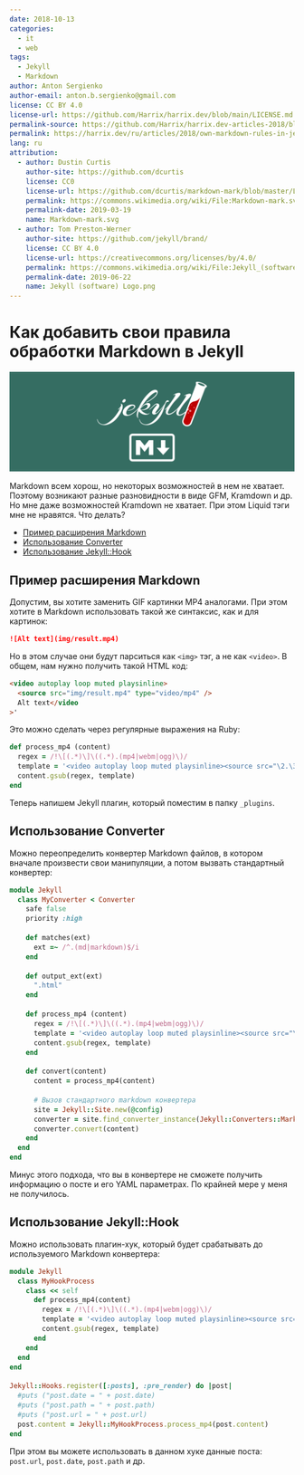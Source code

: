 ```yaml
---
date: 2018-10-13
categories:
  - it
  - web
tags:
  - Jekyll
  - Markdown
author: Anton Sergienko
author-email: anton.b.sergienko@gmail.com
license: CC BY 4.0
license-url: https://github.com/Harrix/harrix.dev/blob/main/LICENSE.md
permalink-source: https://github.com/Harrix/harrix.dev-articles-2018/blob/main/own-markdown-rules-in-jekyll/own-markdown-rules-in-jekyll.md
permalink: https://harrix.dev/ru/articles/2018/own-markdown-rules-in-jekyll/
lang: ru
attribution:
  - author: Dustin Curtis
    author-site: https://github.com/dcurtis
    license: CC0
    license-url: https://github.com/dcurtis/markdown-mark/blob/master/LICENSE
    permalink: https://commons.wikimedia.org/wiki/File:Markdown-mark.svg
    permalink-date: 2019-03-19
    name: Markdown-mark.svg
  - author: Tom Preston-Werner
    author-site: https://github.com/jekyll/brand/
    license: CC BY 4.0
    license-url: https://creativecommons.org/licenses/by/4.0/
    permalink: https://commons.wikimedia.org/wiki/File:Jekyll_(software)_Logo.png
    permalink-date: 2019-06-22
    name: Jekyll (software) Logo.png
---
```


# Как добавить свои правила обработки Markdown в Jekyll

![Featured image](featured-image.svg)

Markdown всем хорош, но некоторых возможностей в нем не хватает. Поэтому возникают разные разновидности в виде GFM, Kramdown и др. Но мне даже возможностей Kramdown не хватает. При этом Liquid тэги мне не нравятся. Что делать?

- [Пример расширения Markdown](#пример-расширения-markdown)
- [Использование Converter](#использование-converter)
- [Использование Jekyll::Hook](#использование-jekyllhook)

## Пример расширения Markdown

Допустим, вы хотите заменить GIF картинки MP4 аналогами. При этом хотите в Markdown использовать такой же синтаксис, как и для картинок:

```markdown
![Alt text](img/result.mp4)
```

Но в этом случае они будут парситься как `<img>` тэг, а не как `<video>`. В общем, нам нужно получить такой HTML код:

```html
<video autoplay loop muted playsinline>
  <source src="img/result.mp4" type="video/mp4" />
  Alt text</video
>'
```

Это можно сделать через регулярные выражения на Ruby:

```ruby
def process_mp4 (content)
  regex = /!\[(.*)\]\((.*).(mp4|webm|ogg)\)/
  template = '<video autoplay loop muted playsinline><source src="\2.\3" type="video/\3">\1</video>'
  content.gsub(regex, template)
end
```

Теперь напишем Jekyll плагин, который поместим в папку `_plugins`.

## Использование Converter

Можно переопределить конвертер Markdown файлов, в котором вначале произвести свои манипуляции, а потом вызвать стандартный конвертер:

```ruby
module Jekyll
  class MyConverter < Converter
    safe false
    priority :high

    def matches(ext)
      ext =~ /^.(md|markdown)$/i
    end

    def output_ext(ext)
      ".html"
    end

    def process_mp4 (content)
      regex = /!\[(.*)\]\((.*).(mp4|webm|ogg)\)/
      template = '<video autoplay loop muted playsinline><source src="\2.\3" type="video/\3">\1</video>'
      content.gsub(regex, template)
    end

    def convert(content)
      content = process_mp4(content)

      # Вызов стандартного markdown конвертера
      site = Jekyll::Site.new(@config)
      converter = site.find_converter_instance(Jekyll::Converters::Markdown)
      converter.convert(content)
    end
  end
end
```

Минус этого подхода, что вы в конвертере не сможете получить информацию о посте и его YAML параметрах. По крайней мере у меня не получилось.

## Использование Jekyll::Hook

Можно использовать плагин-хук, который будет срабатывать до используемого Markdown конвертера:

```ruby
module Jekyll
  class MyHookProcess
    class << self
      def process_mp4(content)
        regex = /!\[(.*)\]\((.*).(mp4|webm|ogg)\)/
        template = '<video autoplay loop muted playsinline><source src="\2.\3" type="video/\3">\1</video>'
        content.gsub(regex, template)
      end
    end
  end
end

Jekyll::Hooks.register([:posts], :pre_render) do |post|
  #puts ("post.date = " + post.date)
  #puts ("post.path = " + post.path)
  #puts ("post.url = " + post.url)
  post.content = Jekyll::MyHookProcess.process_mp4(post.content)
end
```

При этом вы можете использовать в данном хуке данные поста: `post.url`, `post.date`, `post.path` и др.

